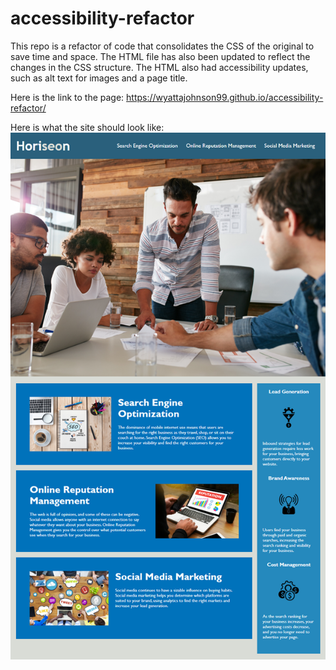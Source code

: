 # accessibility-refactor
This repo is a refactor of code that consolidates the CSS of the original to save time and space. The HTML file has also been updated to reflect the changes in the CSS structure. The HTML also had accessibility updates, such as alt text for images and a page title.

Here is the link to the page:
https://wyattajohnson99.github.io/accessibility-refactor/

Here is what the site should look like:
![Model](https://github.com/wyattajohnson99/accessibility-refactor/blob/main/completed-site.png?raw=true)
